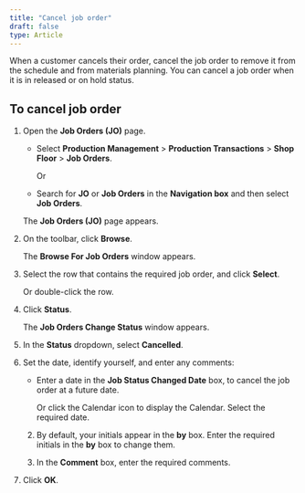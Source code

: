 ```yaml
---
title: "Cancel job order"
draft: false
type: Article
---
```


When a customer cancels their order, cancel the job order to remove it from the schedule and from materials planning. You can cancel a job order when it is in released or on hold status.

## To cancel job order

1. Open the **Job Orders (JO)** page.

    - Select **Production Management** > **Production Transactions** > **Shop Floor** > **Job Orders**.

        Or

    - Search for **JO** or **Job Orders** in the **Navigation box** and then select **Job Orders**.

    The **Job Orders (JO)** page appears.

2. On the toolbar, click **Browse**.

    The **Browse For Job Orders** window appears.

3. Select the row that contains the required job order, and click **Select**.

    Or double-click the row.

4. Click **Status**.

    The **Job Orders Change Status** window appears.

5. In the **Status** dropdown, select **Cancelled**.

6. Set the date, identify yourself, and enter any comments:

    - Enter a date in the **Job Status Changed Date** box, to cancel the job order at a future date.

        Or click the Calendar icon to display the Calendar. Select the required date.

    2. By default, your initials appear in the **by** box. Enter the required initials in the **by** box to change them.

    3. In the **Comment** box, enter the required comments.

7. Click **OK**.

​